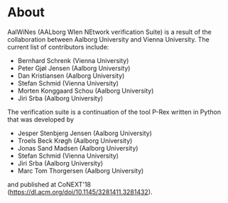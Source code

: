 # About

AalWiNes (AALborg WIen NEtwork verification Suite) is a result of the collaboration between Aalborg University and Vienna University. The current list of contributors include:

* Bernhard Schrenk (Vienna University)
* Peter Gjøl Jensen (Aalborg University)
* Dan Kristiansen (Aalborg University)
* Stefan Schmid (Vienna University)
* Morten Konggaard Schou (Aalborg University)
* Jiri Srba (Aalborg University)

The verification suite is a continuation of the tool P-Rex written in Python that was developed by

* Jesper Stenbjerg Jensen (Aalborg University)
* Troels Beck Krøgh (Aalborg University)
* Jonas Sand Madsen (Aalborg University)
* Stefan Schmid (Vienna University)
* Jiri Srba (Aalborg University)
* Marc Tom Thorgersen (Aalborg University)

and published at CoNEXT'18 (https://dl.acm.org/doi/10.1145/3281411.3281432).
